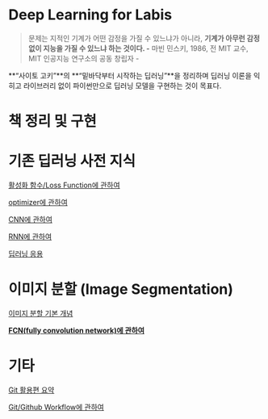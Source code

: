 # Deep Learning for Labis


> 문제는 지적인 기계가 어떤 감정을 가질 수 있느냐가 아니라, **기계가 아무런 감정 없이 지능을 가질 수 있느냐 하는 것이다. -** 마빈 민스키, 1986, 전 MIT 교수, MIT 인공지능 연구소의 공동 창립자 -
> 

**“사이토 고키”**의 **“밑바닥부터 시작하는 딥러닝”**을 정리하며 딥러닝 이론을 익히고 라이브러리 없이 파이썬만으로 딥러닝 모델을 구현하는 것이 목표다.


# 책 정리 및 구현


# 기존 딥러닝 사전 지식


[활성화 함수/Loss Function에 관하여](/Deep%20Learning%20from%20Scratch/%ED%99%9C%EC%84%B1%ED%99%94%20%ED%95%A8%EC%88%98%20Loss%20Function%EC%97%90%20%EA%B4%80%ED%95%98%EC%97%AC.md)

[optimizer에 관하여](/Deep%20Learning%20from%20Scratch/optimizer%EC%97%90%20%EA%B4%80%ED%95%98%EC%97%AC.md)

[CNN에 관하여](/Deep%20Learning%20from%20Scratch/CNN%EC%97%90%20%EA%B4%80%ED%95%98%EC%97%AC.md)

[RNN에 관하여](/Deep%20Learning%20from%20Scratch/RNN%EC%97%90%20%EA%B4%80%ED%95%98%EC%97%AC.md)

[딥러닝 응용](/Deep%20Learning%20from%20Scratch/%EB%94%A5%EB%9F%AC%EB%8B%9D%20%EC%9D%91%EC%9A%A9.md)

# 이미지 분할 (Image Segmentation)

[이미지 분할 기본 개념](/Deep%20Learning%20from%20Scratch/%EC%9D%B4%EB%AF%B8%EC%A7%80%20%EB%B6%84%ED%95%A0%20%EA%B8%B0%EB%B3%B8%20%EA%B0%9C%EB%85%90.md)

[**FCN(fully convolution network)에 관하여**](/Deep%20Learning%20from%20Scratch/FCN(fully%20convolution%20network)%EC%97%90%20%EA%B4%80%ED%95%98%EC%97%AC.md)

# 기타


[Git 활용편 요약](/Deep%20Learning%20from%20Scratch/Git%20%ED%99%9C%EC%9A%A9%ED%8E%B8%20%EC%9A%94%EC%95%BD.md)

[Git/Github Workflow에 관하여](/Deep%20Learning%20from%20Scratch/Git%20Github%20Workflow%EC%97%90%20%EA%B4%80%ED%95%98%EC%97%AC%20ec50fb3e678f4fbfa6b08bce1827c0e3.md)
